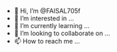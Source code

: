 - 👋 Hi, I’m @FAISAL705f
- 👀 I’m interested in ...
- 🌱 I’m currently learning ...
- 💞️ I’m looking to collaborate on ...
- 📫 How to reach me ...

<!---
FAISAL705f/FAISAL705f is a ✨ special ✨ repository because its `README.md` (this file) appears on your GitHub profile.
You can click the Preview link to take a look at your changes.
--->
